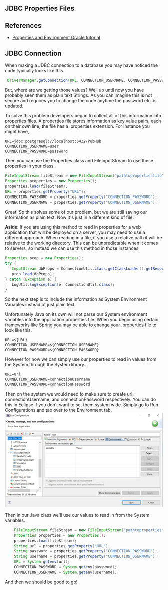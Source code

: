 ## JDBC Properties Files

## References
- [Properties and Environment Oracle tutorial](https://docs.oracle.com/javase/tutorial/essential/environment/properties.html)

## JDBC Connection
When making a JDBC connection to a database you may have noticed the code typically looks like this. 
```java 
 DriverManager.getConnection(URL, CONNECTION_USERNAME, CONNECTION_PASSWORD);
```
But, where are we getting those values? Well up until now you have probably seen them as plain text Strings. As you can imagine this is not secure and requires you to change the code anytime the password etc. is updated. 

To solve this problem developers began to collect all of this information into properties files. A properties file stores information as key value pairs, each on their own line; the file has a .properties extension. For instance you might have, 

```properties
URL=jdbc:postgresql://localhost:5432/PubHub
CONNECTION_USERNAME=user
CONNECTION_PASSWORD=password
```
Then you can use the Properties class and FileInputStream to use these properties in your class.  

```java
FileInputStream fileStream = new FileInputStream("pathtopropertiesfile"); 
Properties properties = new Properties(); 
properties.load(fileStream);
URL = properties.getProperty("URL");	
CONNECTION_PASSWORD = properties.getProperty("CONNECTION_PASSWORD"); 
CONNECTION_USERNAME = properties.getProperty("CONNECTION_USERNAME"); 
```
Great! So this solves some of our problem, but we are still saving our information as plain text. Now it's just in a different kind of file. 

**Aside**: If you are using this method to read in properties for a web application that will be deployed on a server, you may need to use a different approach. When reading in a file, if you use a relative path it will be relative to the working directory. This can be unpredictable when it comes to servers, so instead we can use this method in those instances. 

```java
Properties prop = new Properties();
try {
   InputStream dbProps = ConnectionUtil.class.getClassLoader().getResourceAsStream("database.properties");
   prop.load(dbProps);
} catch (Exception e) {
   LogUtil.logException(e, ConnectionUtil.class);
}
```

So the next step is to include the information as System Environment Variables instead of just plain text.

Unfortunately Java on its own will not parse our System environment variables into the application.properties file. When you begin using certain frameworks like Spring you may be able to change your .properties file to look like this. 

```properties
URL=${URL}
CONNECTION_USERNAME=${CONNECTION_USERNAME}
CONNECTION_PASSWORD=${CONNECTION_PASSWORD}
```
However for now we can simply use our properties to read in values from the System through the System library.

```properties
URL=url
CONNECTION_USERNAME=connectionUsername
CONNECTION_PASSWORD=connectionPassword
```
Then on the system we would need to make sure to create url, connectionUsername, and connectionPassword respectively. You can do this in Eclipse if you don't want to set them system wide. Simply go to Run Configurations and tab over to the Environment tab.
![Eclipse Environment Variables in Run Configuration](EnvironmentVariables.png)

Then in our Java class we'll use our values to read in from the System variables. 
```java
    FileInputStream fileStream = new FileInputStream("pathtopropertiesfile");
    Properties properties = new Properties();
    properties.load(fileStream);
	String url = properties.getProperty("URL");
	String password = properties.getProperty("CONNECTION_PASSWORD");
	String username = properties.getProperty("CONNECTION_USERNAME");
	URL = System.getenv(url);
	CONNECTION_PASSWORD = System.getenv(password);
	CONNECTION_USERNAME = System.getenv(username);
```
And then we should be good to go!



